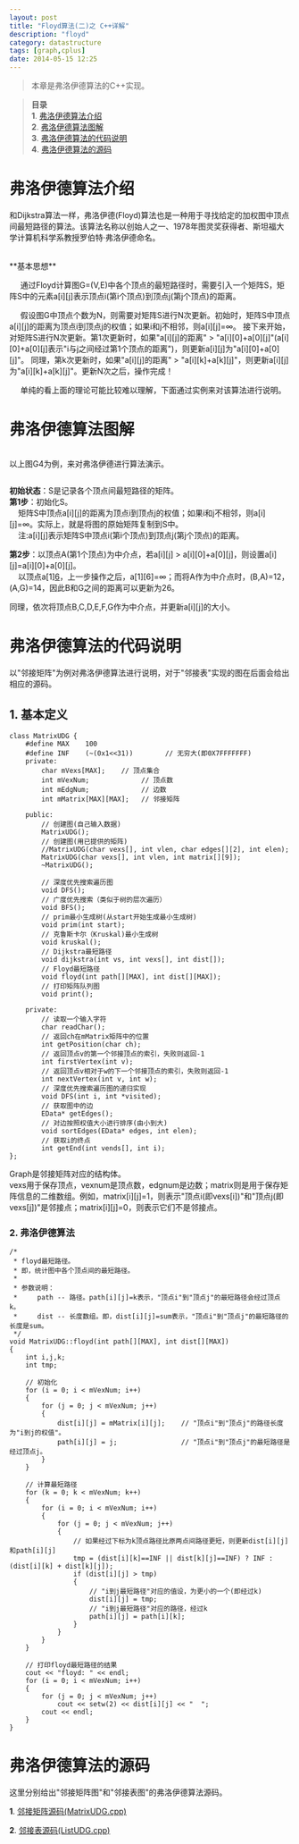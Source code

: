 ```yaml
---
layout: post
title: "Floyd算法(二)之 C++详解"
description: "floyd"
category: datastructure
tags: [graph,cplus]
date: 2014-05-15 12:25
---
```



> 本章是弗洛伊德算法的C++实现。

> **目录**  
> **1**. [弗洛伊德算法介绍](#anchor1)  
> **2**. [弗洛伊德算法图解](#anchor2)  
> **3**. [弗洛伊德算法的代码说明](#anchor3)  
> **4**. [弗洛伊德算法的源码](#anchor4)  




<a name="anchor1"></a>
# 弗洛伊德算法介绍

和Dijkstra算法一样，弗洛伊德(Floyd)算法也是一种用于寻找给定的加权图中顶点间最短路径的算法。该算法名称以创始人之一、1978年图灵奖获得者、斯坦福大学计算机科学系教授罗伯特·弗洛伊德命名。



<br/>
**基本思想**  

 &nbsp;&nbsp;&nbsp;&nbsp; 通过Floyd计算图G=(V,E)中各个顶点的最短路径时，需要引入一个矩阵S，矩阵S中的元素a[i][j]表示顶点i(第i个顶点)到顶点j(第j个顶点)的距离。  

 &nbsp;&nbsp;&nbsp;&nbsp; 假设图G中顶点个数为N，则需要对矩阵S进行N次更新。初始时，矩阵S中顶点a[i][j]的距离为顶点i到顶点j的权值；如果i和j不相邻，则a[i][j]=∞。 接下来开始，对矩阵S进行N次更新。第1次更新时，如果"a[i][j]的距离" > "a[i][0]+a[0][j]"(a[i][0]+a[0][j]表示"i与j之间经过第1个顶点的距离")，则更新a[i][j]为"a[i][0]+a[0][j]"。 同理，第k次更新时，如果"a[i][j]的距离" > "a[i][k]+a[k][j]"，则更新a[i][j]为"a[i][k]+a[k][j]"。更新N次之后，操作完成！


 &nbsp;&nbsp;&nbsp;&nbsp; 单纯的看上面的理论可能比较难以理解，下面通过实例来对该算法进行说明。


<a name="anchor2"></a>
# 弗洛伊德算法图解

<a href="https://github.com/wangkuiwu/datastructs_and_algorithm/blob/master/pictures/graph/floyd/01.jpg?raw=true"><img src="https://github.com/wangkuiwu/datastructs_and_algorithm/blob/master/pictures/graph/floyd/01.jpg?raw=true" alt="" /></a>


以上图G4为例，来对弗洛伊德进行算法演示。

<a href="https://github.com/wangkuiwu/datastructs_and_algorithm/blob/master/pictures/graph/floyd/02.jpg?raw=true"><img src="https://github.com/wangkuiwu/datastructs_and_algorithm/blob/master/pictures/graph/floyd/02.jpg?raw=true" alt="" /></a>


**初始状态**：S是记录各个顶点间最短路径的矩阵。  
**第1步**：初始化S。  
  &nbsp;&nbsp;&nbsp;&nbsp;矩阵S中顶点a[i][j]的距离为顶点i到顶点j的权值；如果i和j不相邻，则a[i][j]=∞。实际上，就是将图的原始矩阵复制到S中。  
  &nbsp;&nbsp;&nbsp;&nbsp;注:a[i][j]表示矩阵S中顶点i(第i个顶点)到顶点j(第j个顶点)的距离。  

**第2步**：以顶点A(第1个顶点)为中介点，若a[i][j] > a[i][0]+a[0][j]，则设置a[i][j]=a[i][0]+a[0][j]。  
  &nbsp;&nbsp;&nbsp;&nbsp;以顶点a[1][6](即顶点B和顶点G之间的距离为例)，上一步操作之后，a[1][6]=∞；而将A作为中介点时，(B,A)=12，(A,G)=14，因此B和G之间的距离可以更新为26。  

同理，依次将顶点B,C,D,E,F,G作为中介点，并更新a[i][j]的大小。




<a name="anchor3"></a>
# 弗洛伊德算法的代码说明

以"邻接矩阵"为例对弗洛伊德算法进行说明，对于"邻接表"实现的图在后面会给出相应的源码。

## 1. 基本定义

    class MatrixUDG {
        #define MAX    100
        #define INF    (~(0x1<<31))        // 无穷大(即0X7FFFFFFF)
        private:
            char mVexs[MAX];    // 顶点集合
            int mVexNum;             // 顶点数
            int mEdgNum;             // 边数
            int mMatrix[MAX][MAX];   // 邻接矩阵

        public:
            // 创建图(自己输入数据)
            MatrixUDG();
            // 创建图(用已提供的矩阵)
            //MatrixUDG(char vexs[], int vlen, char edges[][2], int elen);
            MatrixUDG(char vexs[], int vlen, int matrix[][9]);
            ~MatrixUDG();

            // 深度优先搜索遍历图
            void DFS();
            // 广度优先搜索（类似于树的层次遍历）
            void BFS();
            // prim最小生成树(从start开始生成最小生成树)
            void prim(int start);
            // 克鲁斯卡尔（Kruskal)最小生成树
            void kruskal();
            // Dijkstra最短路径
            void dijkstra(int vs, int vexs[], int dist[]);
            // Floyd最短路径
            void floyd(int path[][MAX], int dist[][MAX]);
            // 打印矩阵队列图
            void print();

        private:
            // 读取一个输入字符
            char readChar();
            // 返回ch在mMatrix矩阵中的位置
            int getPosition(char ch);
            // 返回顶点v的第一个邻接顶点的索引，失败则返回-1
            int firstVertex(int v);
            // 返回顶点v相对于w的下一个邻接顶点的索引，失败则返回-1
            int nextVertex(int v, int w);
            // 深度优先搜索遍历图的递归实现
            void DFS(int i, int *visited);
            // 获取图中的边
            EData* getEdges();
            // 对边按照权值大小进行排序(由小到大)
            void sortEdges(EData* edges, int elen);
            // 获取i的终点
            int getEnd(int vends[], int i);
    };


Graph是邻接矩阵对应的结构体。  
vexs用于保存顶点，vexnum是顶点数，edgnum是边数；matrix则是用于保存矩阵信息的二维数组。例如，matrix[i][j]=1，则表示"顶点i(即vexs[i])"和"顶点j(即vexs[j])"是邻接点；matrix[i][j]=0，则表示它们不是邻接点。  


### 2. 弗洛伊德算法


    /*
     * floyd最短路径。
     * 即，统计图中各个顶点间的最短路径。
     *
     * 参数说明：
     *     path -- 路径。path[i][j]=k表示，"顶点i"到"顶点j"的最短路径会经过顶点k。
     *     dist -- 长度数组。即，dist[i][j]=sum表示，"顶点i"到"顶点j"的最短路径的长度是sum。
     */
    void MatrixUDG::floyd(int path[][MAX], int dist[][MAX])
    {
        int i,j,k;
        int tmp;

        // 初始化
        for (i = 0; i < mVexNum; i++)
        {
            for (j = 0; j < mVexNum; j++)
            {
                dist[i][j] = mMatrix[i][j];    // "顶点i"到"顶点j"的路径长度为"i到j的权值"。
                path[i][j] = j;                // "顶点i"到"顶点j"的最短路径是经过顶点j。
            }
        }

        // 计算最短路径
        for (k = 0; k < mVexNum; k++)
        {
            for (i = 0; i < mVexNum; i++)
            {
                for (j = 0; j < mVexNum; j++)
                {
                    // 如果经过下标为k顶点路径比原两点间路径更短，则更新dist[i][j]和path[i][j]
                    tmp = (dist[i][k]==INF || dist[k][j]==INF) ? INF : (dist[i][k] + dist[k][j]);
                    if (dist[i][j] > tmp)
                    {
                        // "i到j最短路径"对应的值设，为更小的一个(即经过k)
                        dist[i][j] = tmp;
                        // "i到j最短路径"对应的路径，经过k
                        path[i][j] = path[i][k];
                    }
                }
            }
        }

        // 打印floyd最短路径的结果
        cout << "floyd: " << endl;
        for (i = 0; i < mVexNum; i++)
        {
            for (j = 0; j < mVexNum; j++)
                cout << setw(2) << dist[i][j] << "  ";
            cout << endl;
        }
    }



<a name="anchor4"></a>
# 弗洛伊德算法的源码

这里分别给出"邻接矩阵图"和"邻接表图"的弗洛伊德算法源码。


**1**. [邻接矩阵源码(MatrixUDG.cpp)][link_source_code_01]  

**2**. [邻接表源码(ListUDG.cpp)][link_source_code_02]  


[link_source_code_01]: https://github.com/wangkuiwu/datastructs_and_algorithm/blob/master/source/graph/floyd/udg/cplus/MatrixUDG.cpp
[link_source_code_02]: https://github.com/wangkuiwu/datastructs_and_algorithm/blob/master/source/graph/floyd/udg/cplus/ListUDG.cpp
